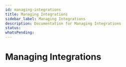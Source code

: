 ```yaml
---
id: managing-integrations
title: Managing Integrations
sidebar_label: Managing Integrations
description: Documentation for Managing Integrations
status: 
whatsPending: 
---
```


# Managing Integrations


